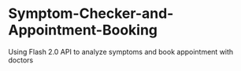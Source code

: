 # Symptom-Checker-and-Appointment-Booking
Using Flash 2.0 API to analyze symptoms and book appointment with doctors
